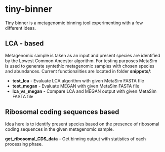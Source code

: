 # tiny-binner

Tiny binner is a metagenomic binning tool experimenting with a few different ideas.

## LCA - based
 
Metagenomic sample is taken as an input and present species are identified by the Lowest Common Ancestor algorithm.
For testing purposes MetaSim is used to generate syntethic metagenomic samples with chosen species and abundances.
Current functionalities are located in folder **snippets/**:

* **test_lca** - Evaluate LCA algorithm with given MetaSim FASTA file
* **test_megan** - Evaluate MEGAN with given MetaSim FASTA file
* **lca_vs_megan** - Compare LCA and MEGAN output with given MetaSim FASTA file

## Ribosomal coding sequences based

Idea here is to identify present species based on the presence of ribosomal coding sequences in the given metagenomic
sample.

**get_ribosomal_CDS_data** - Get binning output with statistics of each processing phase.
